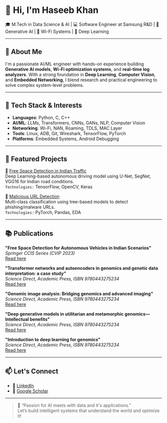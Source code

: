 # 👋 Hi, I'm Haseeb Khan

🎓 M.Tech in Data Science & AI | 💻 Software Engineer at Samsung R&D | 🔬 Generative AI | 📡 Wi-Fi Systems | 🧠 Deep Learning

---

## 🚀 About Me

I'm a passionate AI/ML engineer with hands-on experience building **Generative AI models**, **Wi-Fi optimization systems**, and **real-time log analyzers**. With a strong foundation in **Deep Learning**, **Computer Vision**, and **Embedded Networking**, I blend research and practical engineering to solve complex system-level problems.

---

## 🧰 Tech Stack & Interests

- **Languages**: Python, C, C++
- **AI/ML**: LLMs, Transformers, CNNs, GANs, NLP, Computer Vision
- **Networking**: Wi-Fi, NAN, Roaming, TDLS, MAC Layer
- **Tools**: Linux, ADB, Git, Wireshark, TensorFlow, PyTorch
- **Platforms**: Embedded Systems, Android Debugging

---

## 📌 Featured Projects

🔹 [Free Space Detection in Indian Traffic](https://github.com/haseebkhan36/Free-Space-Detection)  
Deep Learning-based autonomous driving model using U-Net, SegNet, VGG16 for Indian road conditions.  
`Technologies:` TensorFlow, OpenCV, Keras

🔹 [Malicious URL Detection](https://github.com/haseebkhan36/Malicious-URL-Detection)  
Multi-class classification using tree-based models to detect phishing/malware URLs.  
`Technologies:` PyTorch, Pandas, EDA

---

## 📚 Publications

**"Free Space Detection for Autonomous Vehicles in Indian Scenarios"**  
*Springer CCIS Series (CVIP 2023)*  
[Read here](https://link.springer.com/chapter/10.1007/978-3-031-58535-7_35)

**"Transformer networks and autoencoders in genomics and genetic data interpretation: a case study"**  
*Science Direct, Academic Press, ISBN 9780443275234*  
[Read here](https://link.springer.com/chapter/10.1007/978-3-031-58535-7_35)

**"Genomic image analysis: Bridging genomics and advanced imaging"**  
*Science Direct, Academic Press, ISBN 9780443275234*  
[Read here](https://www.sciencedirect.com/science/article/abs/pii/B9780443275234000020)

**"Deep generative models in utilitarian and metamorphic genomics—Intellectual benefits"**  
*Science Direct, Academic Press, ISBN 9780443275234*  
[Read here](https://www.sciencedirect.com/science/article/abs/pii/B9780443275234000081)

**"Introduction to deep learning for genomics"**  
*Science Direct, Academic Press, ISBN 9780443275234*  
[Read here](https://www.sciencedirect.com/science/article/abs/pii/B9780443275746000205)

---

## 📫 Let's Connect

- 🔗 [LinkedIn](https://www.linkedin.com/in/haseebkhan02/)
- 🧠 [Google Scholar](https://scholar.google.com/citations?user=7Bu5BMoAAAAJ&hl=en)

---

> 📍 “Passion for AI meets with data and it's applications.”  
> Let’s build intelligent systems that understand the world and optimize it!


